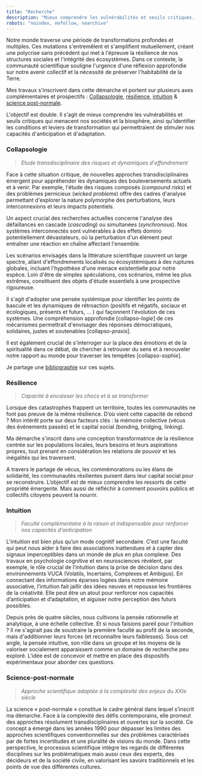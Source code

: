 ```yaml
---
title: "Recherche"
description: "Mieux comprendre les vulnérabilités et seuils critiques. Stimuler nos capacités d'anticipation et d'adaptation."
robots: "noindex, nofollow, noarchive"
---
```


Notre monde traverse une période de transformations profondes et multiples. Ces mutations s'entremêlent et s'amplifient mutuellement, créant une polycrise sans précédent qui met à l'épreuve la résilience de nos structures sociales et l'intégrité des écosystèmes. Dans ce contexte, la communauté scientifique souligne l'urgence d'une réflexion approfondie sur notre avenir collectif et la nécessité de préserver l'habitabilité de la Terre.

Mes travaux s'inscrivent dans cette démarche et portent sur plusieurs axes complémentaires et prospectifs : [Collapsologie](#collapsologie), [résilience](#résilience), [intuition](#intuition) & [science post-normale](#science-post-normale). 

L'objectif est double. Il s'agit de mieux comprendre les vulnérabilités et seuils critiques qui menacent nos sociétés et la biosphère, ainsi qu'identifier les conditions et leviers de transformation qui permettraient de stimuler nos capacités d'anticipation et d'adaptation.

### Collapsologie
> *Etude transdisciplinaire des risques et dynamiques d'effondrement*

Face à cette situation critique, de nouvelles approches transdisciplinaires émergent pour appréhender les dynamiques des bouleversements actuels et à venir. Par exemple, l'étude des risques composés (*compound risks*) et des problèmes pernicieux (*wicked problems*) offre des cadres d'analyse permettant d'explorer la nature polymorphe des perturbations, leurs interconnexions et leurs impacts potentiels.

Un aspect crucial des recherches actuelles concerne l'analyse des défaillances en cascade (*cascading*) ou simultanées (*synchronous*). Nos systèmes interconnectés sont vulnérables à des effets domino potentiellement dévastateurs, où la perturbation d'un élément peut entraîner une réaction en chaîne affectant l'ensemble.

Les scénarios envisagés dans la littérature scientifique couvrent un large spectre, allant d'effondrements localisés ou écosystémiques à des ruptures globales, incluant l'hypothèse d'une menace existentielle pour notre espèce. Loin d'être de simples spéculations, ces scénarios, même les plus extrêmes, constituent des objets d'étude essentiels à une prospective rigoureuse. 

Il s'agit d'adopter une pensée systémique pour identifier les points de bascule et les dynamiques de rétroaction (positifs et négatifs, sociaux et écologiques, présents et futurs, ... ) qui façonnent l'évolution de ces systèmes. Une compréhension approfondie [collapso-*logie*] de ces mécanismes permettrait d'envisager des réponses démocratiques, solidaires, justes et soutenables [collapso-*praxis*].  

Il est également crucial de s'interroger sur la place des émotions et de la spiritualité dans ce débat, de chercher à retrouver du sens et à renouveler notre rapport au monde pour traverser les tempêtes [collapso-*sophie*]. 

Je partage une [bibliographie](https://www.collapsologie.info/fr/science) sur ces sujets.

### Résilience
> *Capacité à encaisser les chocs et à se transformer*

Lorsque des catastrophes frappent un territoire, toutes les communautés ne font pas preuve de la même résilience. D’où vient cette capacité de rebond ? Mon intérêt porte sur deux facteurs clés : la mémoire collective (vécus des événements passés) et le capital social (bonding, bridging, linking).

Ma démarche s'inscrit dans une conception transformatrice de la résilience centrée sur les populations locales, leurs besoins et leurs aspirations propres, tout prenant en considération les relations de pouvoir et les inégalités qui les traversent.

A travers le partage de vécus, les commémorations ou les élans de solidarité, les communautés résilientes puisent dans leur capital social pour se reconstruire. L’objectif est de mieux comprendre les ressorts de cette propriété émergente. Mais aussi de réfléchir à comment pouvoirs publics et collectifs citoyens peuvent la nourrir. 

### Intuition 
> *Faculté complémentaire à la raison et indispensable pour renforcer nos capacités d'anticipation*

L’intuition est bien plus qu’un mode cognitif secondaire. C’est une faculté qui peut nous aider à faire des associations inattendues et à capter des signaux imperceptibles dans un monde de plus en plus complexe. Des travaux en psychologie cognitive et en neurosciences révèlent, par exemple, le rôle crucial de l’intuition dans la prise de décision dans des environnements VUCA (Volatils, Incertains, Complexes et Ambigus). En connectant des informations éparses logées dans notre mémoire associative, l’intuition fait jaillir des idées neuves et repousse les frontières de la créativité. Elle peut être un atout pour renforcer nos capacités d’anticipation et d’adaptation, et aiguiser notre perception des futurs possibles.

Depuis près de quatre siècles, nous cultivons la pensée rationnelle et analytique, à une échelle collective. Et si nous faisions pareil pour l'intuition ? Il ne s'agirait pas de soustraire la première faculté au profit de la seconde, mais d'additionner leurs forces (et reconnaître leurs faiblesses). Sous cet angle, la pensée intuitive, son rôle dans un groupe et les moyens de la valoriser socialement apparaissent comme un domaine de recherche peu exploré. L'idée est de concevoir et mettre en place des dispositifs expérimentaux pour aborder ces questions.

### Science-post-normale
> *Approche scientifique adaptée à la complexité des enjeux du XXIe siècle*

La science « post-normale » constitue le cadre général dans lequel s’inscrit ma démarche. Face à la complexité des défis contemporains, elle promeut des approches résolument transdisciplinaires et ouvertes sur la société. Ce concept a émergé dans les années 1990 pour dépasser les limites des approches scientifiques conventionnelles sur des problèmes caractérisés par de fortes incertitudes et une pluralité de visions du monde. Dans cette perspective, le processus scientifique intègre les regards de différentes disciplines sur les problématiques mais aussi ceux des experts, des décideurs et de la société civile, en valorisant les savoirs traditionnels et les points de vue des différentes cultures.